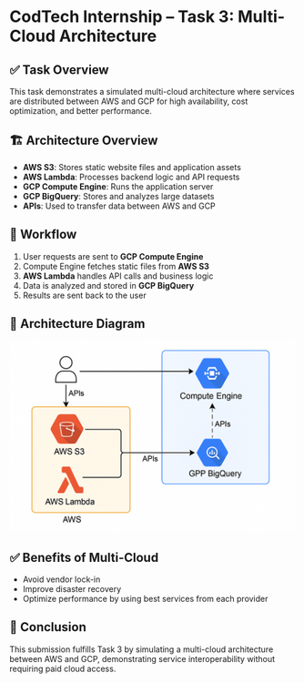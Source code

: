 # CodTech Internship – Task 3: Multi-Cloud Architecture

## ✅ Task Overview
This task demonstrates a simulated multi-cloud architecture where services are distributed between AWS and GCP for high availability, cost optimization, and better performance.

## 🏗 Architecture Overview
- **AWS S3**: Stores static website files and application assets
- **AWS Lambda**: Processes backend logic and API requests
- **GCP Compute Engine**: Runs the application server
- **GCP BigQuery**: Stores and analyzes large datasets
- **APIs**: Used to transfer data between AWS and GCP

## 🔄 Workflow
1. User requests are sent to **GCP Compute Engine**
2. Compute Engine fetches static files from **AWS S3**
3. **AWS Lambda** handles API calls and business logic
4. Data is analyzed and stored in **GCP BigQuery**
5. Results are sent back to the user

## 📸 Architecture Diagram
![Multi-Cloud Architecture](screenshots/multi_cloud_architecture.png )

## ✅ Benefits of Multi-Cloud
- Avoid vendor lock-in
- Improve disaster recovery
- Optimize performance by using best services from each provider

## 🚀 Conclusion
This submission fulfills Task 3 by simulating a multi-cloud architecture between AWS and GCP, demonstrating service interoperability without requiring paid cloud access.
